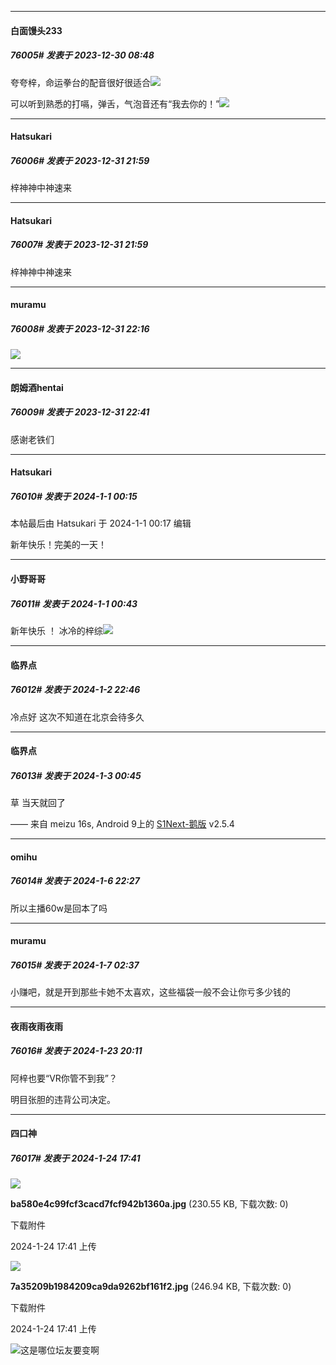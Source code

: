 
*****

####  白面馒头233  
##### 76005#       发表于 2023-12-30 08:48

夸夸梓，命运拳台的配音很好很适合<img src="https://static.saraba1st.com/image/smiley/face2017/072.png" referrerpolicy="no-referrer">

可以听到熟悉的打嗝，弹舌，气泡音还有“我去你的！”<img src="https://static.saraba1st.com/image/smiley/face2017/066.png" referrerpolicy="no-referrer">


*****

####  Hatsukari  
##### 76006#       发表于 2023-12-31 21:59

梓神神中神速来

*****

####  Hatsukari  
##### 76007#       发表于 2023-12-31 21:59

梓神神中神速来


*****

####  muramu  
##### 76008#       发表于 2023-12-31 22:16

<img src="https://static.saraba1st.com/image/smiley/face2017/072.png" referrerpolicy="no-referrer">


*****

####  朗姆酒hentai  
##### 76009#       发表于 2023-12-31 22:41

感谢老铁们


*****

####  Hatsukari  
##### 76010#       发表于 2024-1-1 00:15

 本帖最后由 Hatsukari 于 2024-1-1 00:17 编辑 

新年快乐！完美的一天！


*****

####  小野哥哥  
##### 76011#       发表于 2024-1-1 00:43

新年快乐 ！ 冰冷的梓综<img src="https://static.saraba1st.com/image/smiley/face2017/075.png" referrerpolicy="no-referrer">


*****

####  临界点  
##### 76012#       发表于 2024-1-2 22:46

冷点好 这次不知道在北京会待多久


*****

####  临界点  
##### 76013#       发表于 2024-1-3 00:45

草 当天就回了

—— 来自 meizu 16s, Android 9上的 [S1Next-鹅版](https://github.com/ykrank/S1-Next/releases) v2.5.4

*****

####  omihu  
##### 76014#       发表于 2024-1-6 22:27

所以主播60w是回本了吗


*****

####  muramu  
##### 76015#       发表于 2024-1-7 02:37

小赚吧，就是开到那些卡她不太喜欢，这些福袋一般不会让你亏多少钱的

*****

####  夜雨夜雨夜雨  
##### 76016#       发表于 2024-1-23 20:11

阿梓也要“VR你管不到我”？

明目张胆的违背公司决定。


*****

####  四口神  
##### 76017#       发表于 2024-1-24 17:41

<img src="https://img.saraba1st.com/forum/202401/24/174108qvknvysk94nzpiki.jpg" referrerpolicy="no-referrer">

<strong>ba580e4c99fcf3cacd7fcf942b1360a.jpg</strong> (230.55 KB, 下载次数: 0)

下载附件

2024-1-24 17:41 上传

<img src="https://img.saraba1st.com/forum/202401/24/174121ukzunqnlf8vqkvuq.jpg" referrerpolicy="no-referrer">

<strong>7a35209b1984209ca9da9262bf161f2.jpg</strong> (246.94 KB, 下载次数: 0)

下载附件

2024-1-24 17:41 上传

<img src="https://static.saraba1st.com/image/smiley/face2017/068.png" referrerpolicy="no-referrer">这是哪位坛友要变啊

